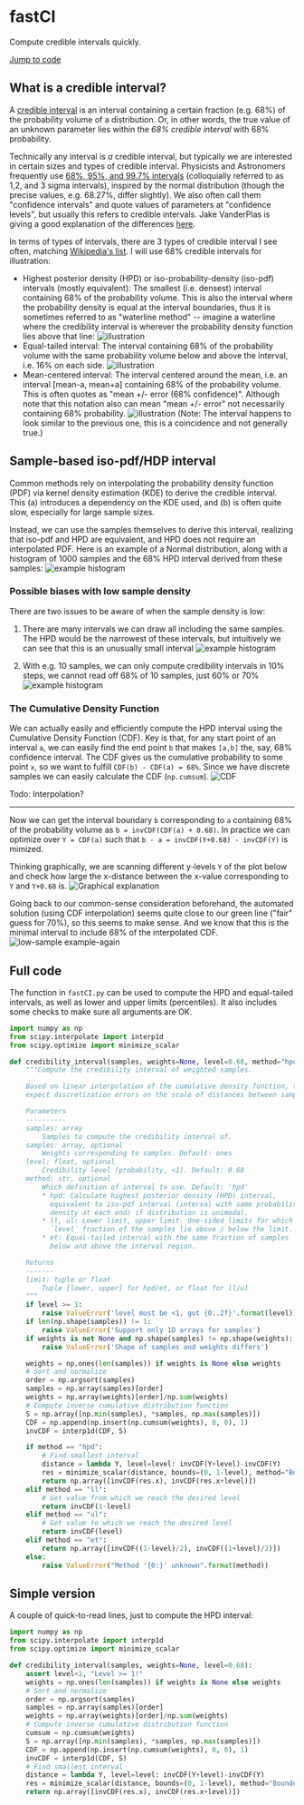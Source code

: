 # fastCI
Compute credible intervals quickly.

[Jump to code](https://github.com/Stefan-Heimersheim/fastCI/blob/main/README.md#full-code)

## What is a credible interval?
A [credible interval](https://en.wikipedia.org/wiki/Credible_interval) is an interval containing a certain fraction (e.g. 68%) of the probability volume of a distribution. Or, in other words, the true value of an unknown parameter lies within the _68% credible interval_ with 68% probability.

Technically any interval is _a_ credible interval, but typically we are interested in certain sizes and types of credible interval. Physicists and Astronomers frequently use [68%, 95%, and 99.7% intervals](https://en.wikipedia.org/wiki/68%E2%80%9395%E2%80%9399.7_rule) (colloquially referred to as 1,2, and 3 sigma intervals), inspired by the normal distribution (though the precise values, e.g. 68.27%, differ slightly). We also often call them "confidence intervals" and quote values of parameters at "confidence levels", but usually this refers to credible intervals. Jake VanderPlas is giving a good explanation of the differences [here](http://jakevdp.github.io/blog/2014/06/12/frequentism-and-bayesianism-3-confidence-credibility/).

In terms of types of intervals, there are 3 types of credible interval I see often, matching [Wikipedia's list](https://en.wikipedia.org/wiki/Credible_interval). I will use 68% credible intervals for illustration:
* Highest posterior density (HPD) or iso-probability-density (iso-pdf) intervals (mostly equivalent): The smallest (i.e. densest) interval containing 68% of the probability volume. This is also the interval where the probability density is equal at the interval boundaries, thus it is sometimes referred to as "waterline method" -- imagine a waterline where the credibility interval is wherever the probability density function lies above that line:
![illustration](https://github.com/Stefan-Heimersheim/fastCI/blob/main/illustrations/highest-probability-density-interval.png?raw=true)
* Equal-tailed interval: The interval containing 68% of the probability volume with the same probability volume below and above the interval, i.e. 16% on each side.
![illustration](https://github.com/Stefan-Heimersheim/fastCI/blob/main/illustrations/equal-tailed-interval.png?raw=true)
* Mean-centered interval: The interval centered around the mean, i.e. an interval [mean-a, mean+a] containing 68% of the probability volume. This is often quotes as "mean +/- error (68% confidence)". Although note that this notation also can mean "mean +/- error" not necessarily containing 68% probability.
![illustration](https://github.com/Stefan-Heimersheim/fastCI/blob/main/illustrations/mean-centered-interval.png?raw=true)
(Note: The interval happens to look similar to the previous one, this is a coincidence and not generally true.)

## Sample-based iso-pdf/HDP interval
Common methods rely on interpolating the probability density function (PDF) via kernel density estimation (KDE) to derive the credible interval. This (a) introduces a dependency on the KDE used, and (b) is often quite slow, especially for large sample sizes.

Instead, we can use the samples themselves to derive this interval, realizing that iso-pdf and HPD are equivalent, and HPD does not require an interpolated PDF. Here is an example of a Normal distribution, along with a histogram of 1000 samples and the 68% HPD interval derived from these samples:
![example histogram](https://github.com/Stefan-Heimersheim/fastCI/blob/main/illustrations/high_sample_example.png?raw=true)

### Possible biases with low sample density
There are two issues to be aware of when the sample density is low:

1. There are many intervals we can draw all including the same samples. The HPD would be the narrowest of these intervals, but intuitively we can see that this is an unusually small interval
![example histogram](https://github.com/Stefan-Heimersheim/fastCI/blob/main/illustrations/high_sample_example_1.png?raw=true)

2. With e.g. 10 samples, we can only compute credibility intervals in 10% steps, we cannot read off 68% of 10 samples, just 60% or 70%
![example histogram](https://github.com/Stefan-Heimersheim/fastCI/blob/main/illustrations/high_sample_example_2.png?raw=true)


### The Cumulative Density Function
We can actually easily and efficiently compute the HPD interval using the Cumulative Density Function (CDF). Key is that, for any start point of an interval `a`, we can easily find the end point `b` that makes `[a,b]` the, say, 68% confidence interval. The CDF gives us the cumulative probability to some point `x`, so we want to fulfill `CDF(b) - CDF(a) = 68%`. Since we have discrete samples we can easily calculate the CDF (`np.cumsum`).
![CDF](https://github.com/Stefan-Heimersheim/fastCI/blob/main/illustrations/CDF_illustration.png?raw=true)

Todo: Interpolation?

---

Now we can get the interval boundary `b` corresponding to `a` containing 68% of the probability volume as `b = invCDF(CDF(a) + 0.68)`. In practice we can optimize over `Y = CDF(a)` such that `b - a = invCDF(Y+0.68) - invCDF(Y)` is mimized.

Thinking graphically, we are scanning different y-levels `Y` of the plot below and check how large the x-distance between the x-value corresponding to `Y` and `Y+0.68` is.
![Graphical explanation](https://github.com/Stefan-Heimersheim/fastCI/blob/main/illustrations/CDF_distances.png?raw=true)

Going back to our common-sense consideration beforehand, the automated solution (using CDF interpolation) seems quite close to our green line ("fair" guess for 70%), so this seems to make sense. And we know that this is the minimal interval to include 68% of the interpolated CDF.
![low-sample example-again](https://github.com/Stefan-Heimersheim/fastCI/blob/main/illustrations/low_sample_again.png?raw=true)

## Full code
The function in `fastCI.py` can be used to compute the HPD and equal-tailed intervals, as well as lower and upper limits (percentiles). It also includes some checks to make sure all arguments are OK.
```python
import numpy as np
from scipy.interpolate import interp1d
from scipy.optimize import minimize_scalar

def credibility_interval(samples, weights=None, level=0.68, method="hpd"):
    """Compute the credibility interval of weighted samples.

    Based on linear interpolation of the cumulative density function, thus
    expect discretization errors on the scale of distances between samples.

    Parameters
    ----------
    samples: array
        Samples to compute the credibility interval of.
    samples: array, optional
        Weights corresponding to samples. Default: ones
    level: float, optional
        Credibility level (probability, <1). Default: 0.68
    method: str, optional
        Which definition of interval to use. Default: 'hpd'
        * hpd: Calculate highest posterior density (HPD) interval,
          equivalent to iso-pdf interval (interval with same probability
          density at each end) if distribution is unimodal.
        * ll, ul: Lower limit, upper limit. One-sided limits for which
          `level` fraction of the samples lie above / below the limit.
        * et: Equal-tailed interval with the same fraction of samples
          below and above the interval region.

    Returns
    -------
    limit: tuple or float
        Tuple [lower, upper] for hpd/et, or float for ll/ul
    """
    if level >= 1:
        raise ValueError('level must be <1, got {0:.2f}'.format(level))
    if len(np.shape(samples)) != 1:
        raise ValueError('Support only 1D arrays for samples')
    if weights is not None and np.shape(samples) != np.shape(weights):
        raise ValueError('Shape of samples and weights differs')

    weights = np.ones(len(samples)) if weights is None else weights
    # Sort and normalize
    order = np.argsort(samples)
    samples = np.array(samples)[order]
    weights = np.array(weights)[order]/np.sum(weights)
    # Compute inverse cumulative distribution function
    S = np.array([np.min(samples), *samples, np.max(samples)])
    CDF = np.append(np.insert(np.cumsum(weights), 0, 0), 1)
    invCDF = interp1d(CDF, S)

    if method == "hpd":
        # Find smallest interval
        distance = lambda Y, level=level: invCDF(Y+level)-invCDF(Y)
        res = minimize_scalar(distance, bounds=(0, 1-level), method="Bounded")
        return np.array([invCDF(res.x), invCDF(res.x+level)])
    elif method == "ll":
        # Get value from which we reach the desired level
        return invCDF(1-level)
    elif method == "ul":
        # Get value to which we reach the desired level
        return invCDF(level)
    elif method == "et":
        return np.array([invCDF((1-level)/2), invCDF((1+level)/2)])
    else:
        raise ValueError("Method '{0:}' unknown".format(method))
```

## Simple version
A couple of quick-to-read lines, just to compute the HPD interval:
```python
import numpy as np
from scipy.interpolate import interp1d
from scipy.optimize import minimize_scalar

def credibility_interval(samples, weights=None, level=0.68):
    assert level<1, "Level >= 1!"
    weights = np.ones(len(samples)) if weights is None else weights
    # Sort and normalize
    order = np.argsort(samples)
    samples = np.array(samples)[order]
    weights = np.array(weights)[order]/np.sum(weights)
    # Compute inverse cumulative distribution function
    cumsum = np.cumsum(weights)
    S = np.array([np.min(samples), *samples, np.max(samples)])
    CDF = np.append(np.insert(np.cumsum(weights), 0, 0), 1)
    invCDF = interp1d(CDF, S)
    # Find smallest interval
    distance = lambda Y, level=level: invCDF(Y+level)-invCDF(Y)
    res = minimize_scalar(distance, bounds=(0, 1-level), method="Bounded")
    return np.array([invCDF(res.x), invCDF(res.x+level)])
```
